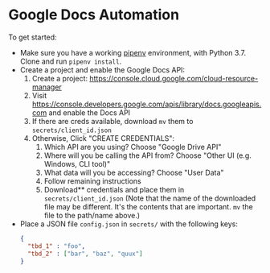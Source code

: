 # Google Docs Automation

To get started:

* Make sure you have a working [pipenv](https://pipenv.readthedocs.io/en/latest/) environment, with Python 3.7. Clone and run `pipenv install`.
* Create a project and enable the Google Docs API:
  1. Create a project: https://console.cloud.google.com/cloud-resource-manager
  2. Visit https://console.developers.google.com/apis/library/docs.googleapis.com and enable the Docs API
  3. If there are creds available, download `mv` them to `secrets/client_id.json`
  4. Otherwise, Click "CREATE CREDENTIALS":
     1. Which API are you using? Choose "Google Drive API"
     2. Where will you be calling the API from? Choose "Other UI (e.g. Windows, CLI tool)"
     3. What data will you be accessing? Choose "User Data"
     4. Follow remaining instructions
     5. Download** credentials and place them in `secrets/client_id.json` (Note that the name of the downloaded file may be different. It's the contents that are important. `mv` the file to the path/name above.)
* Place a JSON file `config.json` in `secrets/` with the following keys:
    ```json
    {
      "tbd_1" : "foo",
      "tbd_2" : ["bar", "baz", "quux"]
    }
    ```
